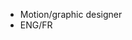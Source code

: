 - Motion/graphic designer
- ENG/FR

<!---
dezignbynate/dezignbynate is a ✨ special ✨ repository because its `README.md` (this file) appears on your GitHub profile.
You can click the Preview link to take a look at your changes.
--->
